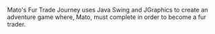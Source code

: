 Mato's Fur Trade Journey uses Java Swing and JGraphics to create an adventure game where, Mato, must complete in order to become a fur trader. 
